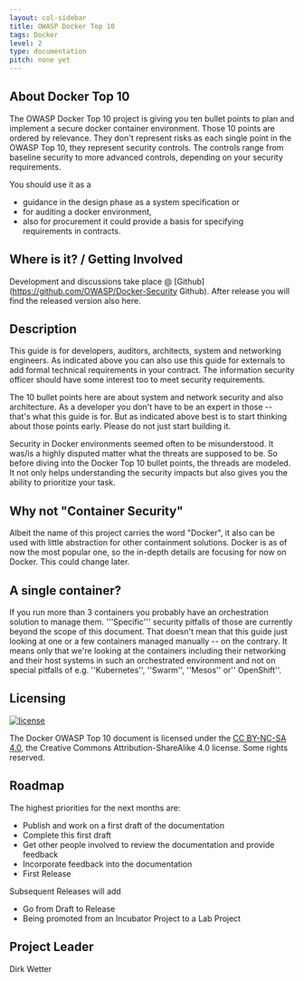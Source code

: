 ```yaml
---
layout: col-sidebar
title: OWASP Docker Top 10
tags: Docker
level: 2
type: documentation
pitch: none yet
---
```



## About Docker Top 10

The OWASP Docker Top 10 project is giving you ten bullet points to plan and implement a secure docker container environment. Those 10 points are ordered by relevance. They don't represent risks as each single point in the OWASP Top 10, they represent security controls. The controls range from baseline security to more advanced controls, depending on your security requirements.

You should use it as a
* guidance in the design phase as a system specification or
* for auditing a docker environment,
* also for procurement it could provide a basis for specifying requirements in contracts.


## Where is it? / Getting Involved

Development and discussions take place @ [Github](https://github.com/OWASP/Docker-Security Github). After release you will find the released version also here.

## Description

This guide is for developers, auditors, architects, system and networking engineers. As indicated above you can also use this guide for externals to add formal technical requirements in your contract. The information security officer should have some interest too to meet security requirements.

The 10 bullet points here are about system and network security and also architecture. As a developer you don't have to be an expert in those -- that's what this guide is for. But as indicated above best is to start thinking about those points early. Please do not just start building it.

Security in Docker environments seemed often to be misunderstood. It was/is a highly disputed matter what the threats are supposed to be. So before diving into the Docker Top 10 bullet points, the threads are modeled. It not only helps understanding the security impacts but also gives you the ability to prioritize your task.


## Why not "Container Security"

Albeit the name of this project carries the word "Docker", it also can be used with little abstraction for other containment solutions. Docker is as of now the most popular one, so the in-depth details are focusing for now on Docker. This could change later.

## A single container?

If you run more than 3 containers you probably have an orchestration solution to manage them. '''Specific''' security pitfalls of those are currently beyond the scope of this document. That doesn't mean that this guide just looking at one or a few containers managed manually -- on the contrary. It means only that we're looking at the containers including their networking and their host systems in such an orchestrated environment and not on special pitfalls of e.g. ''Kubernetes'', ''Swarm'', ''Mesos'' or'' OpenShift''.

## Licensing

[![license](https://mirrors.creativecommons.org/presskit/buttons/88x31/svg/by-nc-sa.svg)](https://github.com/OWASP/Docker-Security/blob/master/License.md)

The Docker OWASP Top 10 document is licensed under the [CC BY-NC-SA 4.0](https://creativecommons.org/licenses/by-nc-sa/4.0/), the Creative Commons Attribution-ShareAlike 4.0 license. Some rights reserved.


## Roadmap

The highest priorities for the next months are:

* Publish and work on a first draft of the documentation
* Complete this first draft
* Get other people involved to review the documentation and provide feedback
* Incorporate feedback into the documentation
* First Release

Subsequent Releases will add

* Go from Draft to Release
* Being promoted from an Incubator Project to a Lab Project

## Project Leader

Dirk Wetter


